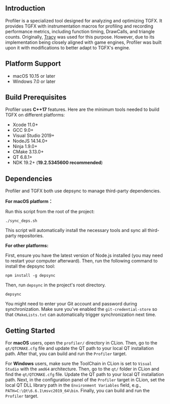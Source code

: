 ## Introduction

Profiler is a specialized tool designed for analyzing and optimizing TGFX.
It provides TGFX with instrumentation macros for profiling and recording performance metrics, including function timing, DrawCalls, and triangle counts. Originally, [Tracy](https://github.com/wolfpld/tracy) was used for this purpose. However, due to its implementation being closely aligned with game engines, Profiler was built upon it with modifications to better adapt to TGFX's engine.

## Platform Support

- macOS 10.15 or later
- Windows 7.0 or later

## Build Prerequisites

Profiler uses **C++17** features. Here are the minimum tools needed to build TGFX on different platforms:

- Xcode 11.0+
- GCC 9.0+
- Visual Studio 2019+
- NodeJS 14.14.0+
- Ninja 1.9.0+
- CMake 3.13.0+
- QT 6.8.1+
- NDK 19.2+ (**19.2.5345600 recommended**)

## Dependencies

Profiler and TGFX both use depsync to manage third-party dependencies.

**For macOS platform：**

Run this script from the root of the project:

```
./sync_deps.sh
```

This script will automatically install the necessary tools and sync all third-party repositories.

**For other platforms:**

First, ensure you have the latest version of Node.js installed (you may need to restart your computer afterward).
Then, run the following command to install the depsync tool:

```
npm install -g depsync
```

Then, run `depsync` in the project's root directory.

```
depsync
```

You might need to enter your Git account and password during synchronization. Make sure you’ve
enabled the `git-credential-store` so that `CMakeLists.txt` can automatically trigger synchronization
next time.

## Getting Started

For **macOS** users, open the `profiler/` directory in CLion. Then, go to the `qt/QTCMAKE.cfg` file and
update the QT path to your local QT installation path. After that, you can build and run the
`Profiler` target.

For **Windows** users, make sure the ToolChain in CLion is set to `Visual Studio` with the `amd64`
architecture. Then, go to the `qt/` folder in CLion and find the `qt/QTCMAKE.cfg` file. Update the
QT path to your local QT installation path. Next, in the configuration panel of the `Profiler` target
in CLion, set the local QT DLL library path in the `Environment Variables` field,
e.g., `PATH=C:\Qt\6.6.1\msvc2019_64\bin`. Finally, you can build and run the `Profiler` target.
